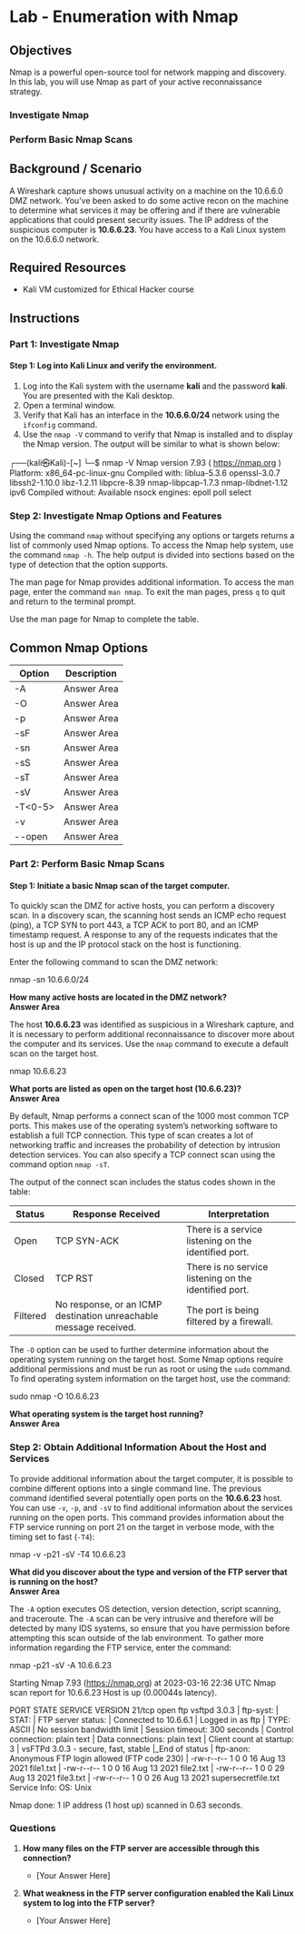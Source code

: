# Lab - Enumeration with Nmap

## Objectives
Nmap is a powerful open-source tool for network mapping and discovery. In this lab, you will use Nmap as part of your active reconnaissance strategy.

### Investigate Nmap
### Perform Basic Nmap Scans

## Background / Scenario
A Wireshark capture shows unusual activity on a machine on the 10.6.6.0 DMZ network. You’ve been asked to do some active recon on the machine to determine what services it may be offering and if there are vulnerable applications that could present security issues. The IP address of the suspicious computer is **10.6.6.23**. You have access to a Kali Linux system on the 10.6.6.0 network.

## Required Resources
- Kali VM customized for Ethical Hacker course

## Instructions

### Part 1: Investigate Nmap

#### Step 1: Log into Kali Linux and verify the environment.
1. Log into the Kali system with the username **kali** and the password **kali**. You are presented with the Kali desktop.
2. Open a terminal window.
3. Verify that Kali has an interface in the **10.6.6.0/24** network using the `ifconfig` command.
4. Use the `nmap -V` command to verify that Nmap is installed and to display the Nmap version. The output will be similar to what is shown below:

┌──(kali㉿Kali)-[~]
└─$ nmap -V
Nmap version 7.93 ( https://nmap.org )
Platform: x86_64-pc-linux-gnu
Compiled with: liblua-5.3.6 openssl-3.0.7 libssh2-1.10.0 libz-1.2.11 libpcre-8.39 nmap-libpcap-1.7.3 nmap-libdnet-1.12 ipv6
Compiled without:
Available nsock engines: epoll poll select

### Step 2: Investigate Nmap Options and Features

Using the command `nmap` without specifying any options or targets returns a list of commonly used Nmap options. To access the Nmap help system, use the command `nmap -h`. The help output is divided into sections based on the type of detection that the option supports.

The man page for Nmap provides additional information. To access the man page, enter the command `man nmap`. To exit the man pages, press `q` to quit and return to the terminal prompt.

Use the man page for Nmap to complete the table.

## Common Nmap Options

| Option      | Description     |
|-------------|------------------|
| -A          | Answer Area      |
| -O          | Answer Area      |
| -p <port ranges> | Answer Area  |
| -sF         | Answer Area      |
| -sn         | Answer Area      |
| -sS         | Answer Area      |
| -sT         | Answer Area      |
| -sV         | Answer Area      |
| -T<0-5>     | Answer Area      |
| -v          | Answer Area      |
| --open      | Answer Area      |

### Part 2: Perform Basic Nmap Scans

#### Step 1: Initiate a basic Nmap scan of the target computer.

To quickly scan the DMZ for active hosts, you can perform a discovery scan. In a discovery scan, the scanning host sends an ICMP echo request (ping), a TCP SYN to port 443, a TCP ACK to port 80, and an ICMP timestamp request. A response to any of the requests indicates that the host is up and the IP protocol stack on the host is functioning. 

Enter the following command to scan the DMZ network:

nmap -sn 10.6.6.0/24


**How many active hosts are located in the DMZ network?**  
**Answer Area**  
<!----><!---->

The host **10.6.6.23** was identified as suspicious in a Wireshark capture, and it is necessary to perform additional reconnaissance to discover more about the computer and its services. Use the `nmap` command to execute a default scan on the target host.

nmap 10.6.6.23


**What ports are listed as open on the target host (10.6.6.23)?**  
**Answer Area**  
<!----><!---->

By default, Nmap performs a connect scan of the 1000 most common TCP ports. This makes use of the operating system’s networking software to establish a full TCP connection. This type of scan creates a lot of networking traffic and increases the probability of detection by intrusion detection services. You can also specify a TCP connect scan using the command option `nmap -sT`.

The output of the connect scan includes the status codes shown in the table:

| Status     | Response Received        | Interpretation                                     |
|------------|--------------------------|----------------------------------------------------|
| Open       | TCP SYN-ACK              | There is a service listening on the identified port. |
| Closed     | TCP RST                  | There is no service listening on the identified port. |
| Filtered   | No response, or an ICMP destination unreachable message received. | The port is being filtered by a firewall.         |

The `-O` option can be used to further determine information about the operating system running on the target host. Some Nmap options require additional permissions and must be run as root or using the `sudo` command. To find operating system information on the target host, use the command:

sudo nmap -O 10.6.6.23


**What operating system is the target host running?**  
**Answer Area**  
<!----><!---->

### Step 2: Obtain Additional Information About the Host and Services

To provide additional information about the target computer, it is possible to combine different options into a single command line. The previous command identified several potentially open ports on the **10.6.6.23** host. You can use `-v`, `-p`, and `-sV` to find additional information about the services running on the open ports. This command provides information about the FTP service running on port 21 on the target in verbose mode, with the timing set to fast (`-T4`):

nmap -v -p21 -sV -T4 10.6.6.23


**What did you discover about the type and version of the FTP server that is running on the host?**  
**Answer Area**  
<!----><!---->

The `-A` option executes OS detection, version detection, script scanning, and traceroute. The `-A` scan can be very intrusive and therefore will be detected by many IDS systems, so ensure that you have permission before attempting this scan outside of the lab environment. To gather more information regarding the FTP service, enter the command:

nmap -p21 -sV -A 10.6.6.23

Starting Nmap 7.93 (https://nmap.org) at 2023-03-16 22:36 UTC
Nmap scan report for 10.6.6.23
Host is up (0.00044s latency).

PORT   STATE SERVICE VERSION
21/tcp open  ftp     vsftpd 3.0.3
| ftp-syst:
|   STAT:
| FTP server status:
|      Connected to 10.6.6.1
|      Logged in as ftp
|      TYPE: ASCII
|      No session bandwidth limit
|      Session timeout: 300 seconds
|      Control connection: plain text
|      Data connections: plain text
|      Client count at startup: 3
|      vsFTPd 3.0.3 - secure, fast, stable
|_End of status
| ftp-anon: Anonymous FTP login allowed (FTP code 230)
| -rw-r--r--    1 0        0              16 Aug 13  2021 file1.txt
| -rw-r--r--    1 0        0              16 Aug 13  2021 file2.txt
| -rw-r--r--    1 0        0              29 Aug 13  2021 file3.txt
| -rw-r--r--    1 0        0              26 Aug 13  2021 supersecretfile.txt
Service Info: OS: Unix

Nmap done: 1 IP address (1 host up) scanned in 0.63 seconds.

### Questions

1. **How many files on the FTP server are accessible through this connection?**
   - [Your Answer Here]

2. **What weakness in the FTP server configuration enabled the Kali Linux system to log into the FTP server?**
   - [Your Answer Here]
